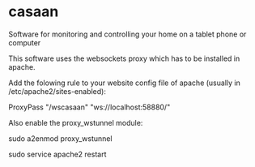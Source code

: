# casaan
Software for monitoring and controlling your home on a tablet phone or computer



This software uses the websockets proxy which has to be installed in apache.



Add the folowing rule to your website config file of apache (usually in
/etc/apache2/sites-enabled):

ProxyPass "/wscasaan" "ws://localhost:58880/"



Also enable the proxy_wstunnel module:

sudo a2enmod proxy_wstunnel

sudo service apache2 restart

